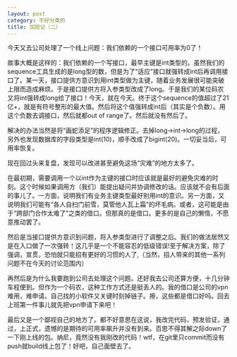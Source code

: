 ```yaml
---
layout: post
category: 不好分类的
title: 加班记（二）
---
```


今天又去公司处理了一个线上问题：我们依赖的一个接口可用率为0了！

故事大概是这样的：我们依赖的一个写接口，最早主键是int类型的。虽然我们的sequence工具生成的是long型的数，但是为了“适应”接口就强转成int后再调用接口了。某一天，接口提供方意识到用int类型做为主键，随着业务发展很可能突破上限而造成麻烦。于是接口提供方将入参类型改成了long。于是我们的某位码农又将int强转成long给了接口！今天，就在今天。终于这个sequence的值超过了21亿+，就是有符号整形的最大值。然后将这个值强转成int后（其实是个负数）。用这个负数去调接口，然后就都out of range了。然后就没有然后了。

解决的办法当然是将“画蛇添足”的程序逻辑修正。去掉long->int->long的过程，另外也发现数据库的字段类型是int(10)，顺手改成了bigint(20)。一切妥当后，可用率恢复。

现在回过头来复盘，发现可以改进甚至避免这场“灾难”的地方太多了。

在最初期，需要调用一个以int作为主键的接口时应该就是最好的避免灾难的时刻。这个时候如果调用方（我们）能提出疑问并协调修改的话。应该就不会有后面的事儿了。一方面，说明我们有业务主键类型最好别用int的意识。另一方面，又说明我们可能有“各人自扫门前雪，莫管他人瓦上霜”的坏毛病。或者，这可能是由于“跨部门合作太难了”之类的借口。但那真的是借口。更多的是自己的懒惰，不愿意推动罢了。

然后是当接口提供方意识到问题，将入参类型进行了调整之后。我们的做法居然又是在入口做了一次强转！这几乎是一个不能容忍的低级错误!至于解决方案，除了强调，宣贯，恐怕就只能招有更好的习惯的人了,（当然，招人带来的其他一系列问题不在今天的讨论范围内）

再然后是为什么我要跑到公司去处理这个问题。还好我去公司还算方便，十几分钟车程便到。但作为一个码农，这种工作方式还是挺丢人的。我的借口是公司的vpn难用，难申请。自己找的小软件又关键时刻掉链子。擦，这些都是借口好吗。回去上班第一件事儿就先把vpn申请下来吧！

最后又是一个鄙视自己的地方了。都不好意思在这说，我改完代码，预发验证，通过，上正式，遗憾的是期待的可用率飙升并没有到来。百思不得其解之际down了一下刚上线的包。纳尼，竟然没有我刚改的代码！wtf，在git里只commit而没有push就build线上包了！好吧，自己面壁去了。
